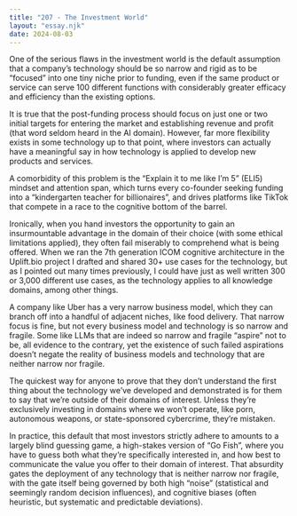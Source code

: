 ```yaml
---
title: "207 - The Investment World"
layout: "essay.njk"
date: 2024-08-03
---
```


One of the serious flaws in the investment world is the default assumption that a company’s technology should be so narrow and rigid as to be “focused” into one tiny niche prior to funding, even if the same product or service can serve 100 different functions with considerably greater efficacy and efficiency than the existing options. 

It is true that the post-funding process should focus on just one or two initial targets for entering the market and establishing revenue and profit (that word seldom heard in the AI domain). However, far more flexibility exists in some technology up to that point, where investors can actually have a meaningful say in how technology is applied to develop new products and services.

A comorbidity of this problem is the “Explain it to me like I’m 5” (ELI5) mindset and attention span, which turns every co-founder seeking funding into a “kindergarten teacher for billionaires”, and drives platforms like TikTok that compete in a race to the cognitive bottom of the barrel.

Ironically, when you hand investors the opportunity to gain an insurmountable advantage in the domain of their choice (with some ethical limitations applied), they often fail miserably to comprehend what is being offered. When we ran the 7th generation ICOM cognitive architecture in the Uplift.bio project I drafted and shared 30+ use cases for the technology, but as I pointed out many times previously, I could have just as well written 300 or 3,000 different use cases, as the technology applies to all knowledge domains, among other things.

A company like Uber has a very narrow business model, which they can branch off into a handful of adjacent niches, like food delivery. That narrow focus is fine, but not every business model and technology is so narrow and fragile. Some like LLMs that are indeed so narrow and fragile “aspire” not to be, all evidence to the contrary, yet the existence of such failed aspirations doesn’t negate the reality of business models and technology that are neither narrow nor fragile.

The quickest way for anyone to prove that they don’t understand the first thing about the technology we’ve developed and demonstrated is for them to say that we’re outside of their domains of interest. Unless they’re exclusively investing in domains where we won’t operate, like porn, autonomous weapons, or state-sponsored cybercrime, they’re mistaken.

In practice, this default that most investors strictly adhere to amounts to a largely blind guessing game, a high-stakes version of “Go Fish”, where you have to guess both what they’re specifically interested in, and how best to communicate the value you offer to their domain of interest. That absurdity gates the deployment of any technology that is neither narrow nor fragile, with the gate itself being governed by both high “noise” (statistical and seemingly random decision influences), and cognitive biases (often heuristic, but systematic and predictable deviations).

